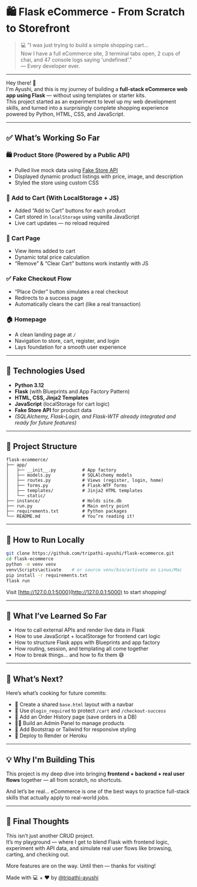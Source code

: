 # 🛍 Flask eCommerce - From Scratch to Storefront

> 💻 "I was just trying to build a simple shopping cart...  
> Now I have a full eCommerce site, 3 terminal tabs open, 2 cups of chai, and 47 console logs saying 'undefined'."  
> — Every developer ever.

---

Hey there! 👋  
I'm Ayushi, and this is my journey of building a **full-stack eCommerce web app using Flask** — without using templates or starter kits.  
This project started as an experiment to level up my web development skills, and turned into a surprisingly complete shopping experience powered by Python, HTML, CSS, and JavaScript.

---

## ✅ What’s Working So Far

### 🛍 Product Store (Powered by a Public API)
- Pulled live mock data using [Fake Store API](https://fakestoreapi.com/)
- Displayed dynamic product listings with price, image, and description
- Styled the store using custom CSS

### 🛒 Add to Cart (With LocalStorage + JS)
- Added “Add to Cart” buttons for each product
- Cart stored in `localStorage` using vanilla JavaScript
- Live cart updates — no reload required

### 🧾 Cart Page
- View items added to cart
- Dynamic total price calculation
- “Remove” & “Clear Cart” buttons work instantly with JS

### ✅ Fake Checkout Flow
- “Place Order” button simulates a real checkout
- Redirects to a success page
- Automatically clears the cart (like a real transaction)

### 🏠 Homepage
- A clean landing page at `/`
- Navigation to store, cart, register, and login
- Lays foundation for a smooth user experience

---

## 🔧 Technologies Used

- **Python 3.12**
- **Flask** (with Blueprints and App Factory Pattern)
- **HTML, CSS, Jinja2 Templates**
- **JavaScript** (localStorage for cart logic)
- **Fake Store API** for product data  
- *(SQLAlchemy, Flask-Login, and Flask-WTF already integrated and ready for future features)*

---

## 📁 Project Structure

```
flask-ecommerce/
├── app/
│   ├── __init__.py          # App factory
│   ├── models.py            # SQLAlchemy models
│   ├── routes.py            # Views (register, login, home)
│   ├── forms.py             # Flask-WTF forms
│   ├── templates/           # Jinja2 HTML templates
│   └── static/
├── instance/                # Holds site.db
├── run.py                   # Main entry point
├── requirements.txt         # Python packages
└── README.md                # You’re reading it!
```

---

## 🚀 How to Run Locally

```bash
git clone https://github.com/tripathi-ayushi/flask-ecommerce.git
cd flask-ecommerce
python -m venv venv
venv\Scripts\activate    # or source venv/bin/activate on Linux/Mac
pip install -r requirements.txt
flask run
```

Visit [http://127.0.0.1:5000](http://127.0.0.1:5000) to start shopping!

---

## 🧠 What I’ve Learned So Far

- How to call external APIs and render live data in Flask  
- How to use JavaScript + localStorage for frontend cart logic  
- How to structure Flask apps with Blueprints and app factory  
- How routing, session, and templating all come together  
- How to break things… and how to fix them 😅  

---

## 📌 What’s Next?

Here’s what’s cooking for future commits:

- 🔗 Create a shared `base.html` layout with a navbar  
- 🔐 Use `@login_required` to protect `/cart` and `/checkout-success`  
- 🧾 Add an Order History page (save orders in a DB)  
- 🧑‍💼 Build an Admin Panel to manage products  
- 💅 Add Bootstrap or Tailwind for responsive styling  
- 🚀 Deploy to Render or Heroku  

---

## 💡 Why I'm Building This

This project is my deep dive into bringing **frontend + backend + real user flows** together — all from scratch, no shortcuts.

And let’s be real... eCommerce is one of the best ways to practice full-stack skills that actually apply to real-world jobs.

---

## 🙌 Final Thoughts

This isn’t just another CRUD project.  
It’s my playground — where I get to blend Flask with frontend logic, experiment with API data, and simulate real user flows like browsing, carting, and checking out.

More features are on the way. Until then — thanks for visiting!  

Made with 💻 + ❤️ by [@tripathi-ayushi](https://github.com/tripathi-ayushi)
